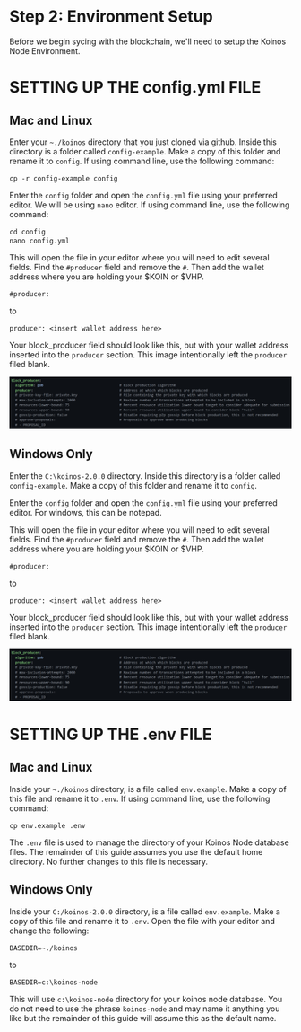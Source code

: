 
# Step 2: Environment Setup

Before we begin sycing with the blockchain, we'll need to setup the Koinos Node Environment.

##



# SETTING UP THE config.yml FILE

## Mac and Linux
Enter your `~./koinos` directory that you just cloned via github. Inside this directory is a folder called `config-example`.  Make a copy of this folder and rename it to `config`. If using command line, use the following command:

```
cp -r config-example config
```

Enter the `config` folder and open the `config.yml` file using your preferred editor. We will be using `nano` editor. If using command line, use the following command:
```
cd config
nano config.yml
```
This will open the file in your editor where you will need to edit several fields. Find the `#producer` field and remove the `#`. Then add the wallet address where you are holding your $KOIN or $VHP.
```
#producer:
```
to
```
producer: <insert wallet address here>
```
Your block_producer field should look like this, but with your wallet address inserted into the `producer` section. This image intentionally left  the `producer` filed blank.

![config.yml_setup](images/3_node.png)


## Windows Only
Enter the `C:\koinos-2.0.0` directory. Inside this directory is a folder called `config-example`.  Make a copy of this folder and rename it to `config`. 

Enter the `config` folder and open the `config.yml` file using your preferred editor. For windows, this can be notepad.

This will open the file in your editor where you will need to edit several fields. Find the `#producer` field and remove the `#`. Then add the wallet address where you are holding your $KOIN or $VHP.
```
#producer:
```
to
```
producer: <insert wallet address here>
```
Your block_producer field should look like this, but with your wallet address inserted into the `producer` section. This image intentionally left  the `producer` filed blank.

![config.yml_setup](images/3_node.png)
##

# SETTING UP THE .env FILE

## Mac and Linux
Inside your `~./koinos` directory, is a file called `env.example`.  Make a copy of this file and rename it to `.env`. If using command line, use the following command:

```
cp env.example .env
```

The `.env` file is used to manage the directory of your Koinos Node database files. The remainder of this guide assumes you use the default home directory. No further changes to this file is necessary.


## Windows Only
Inside your `C:/koinos-2.0.0` directory, is a file called `env.example`.  Make a copy of this file and rename it to `.env`. Open the file with your editor and change  the following:

```
BASEDIR=~./koinos
```
to
```
BASEDIR=c:\koinos-node
```
This will use `c:\koinos-node` directory for your koinos node database. You do not need to use the phrase `koinos-node` and may name it anything you like but the remainder of this guide will assume this as the default name.


